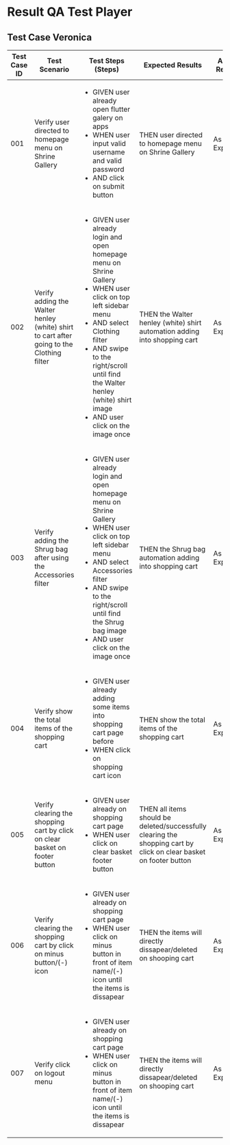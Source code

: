 # Result QA Test Player
## Test Case Veronica


| Test Case ID | Test Scenario | Test Steps (Steps) | Expected Results | Actual Results | Pass / Fail |
| --- | --- | --- | --- | --- | --- |
| 001 | Verify user directed to homepage menu on Shrine Gallery | <ul><li>GIVEN user already open flutter galery on apps</li><li>WHEN user input valid username and valid password <li> AND click on submit button</li> | THEN user directed to homepage menu on Shrine Gallery | As Expected | PASS |
| 002 | Verify adding the Walter henley (white) shirt to cart after going to the Clothing filter | <ul><li>GIVEN user already login and open homepage menu on Shrine Gallery</li><li>WHEN user click on top left sidebar menu <li>AND select Clothing filter <li>AND swipe to the right/scroll until find the Walter henley (white) shirt image <li>AND user click on the image once</li> | THEN the Walter henley (white) shirt automation adding into shopping cart | As Expected | PASS |
| 003 | Verify adding the Shrug bag after using the Accessories filter | <ul><li>GIVEN user already login and open homepage menu on Shrine Gallery</li><li>WHEN user click on top left sidebar menu <li>AND select Accessories filter <li>AND swipe to the right/scroll until find the Shrug bag image <li>AND user click on the image once</ul> | THEN the Shrug bag automation adding into shopping cart | As Expected | PASS |
| 004 | Verify show the total items of the shopping cart | <ul><li>GIVEN user already adding some items into shopping cart page before</li><li>WHEN click on shopping cart icon</li></ul> | THEN show the total items of the shopping cart| As Expected | PASS |
| 005 | Verify clearing the shopping cart by click on clear basket on footer button | <ul><li>GIVEN user already on shopping cart page</li><li>WHEN user click on clear basket footer button</li>| THEN all items should be deleted/successfully clearing the shopping cart by click on clear basket on footer button | As Expected | PASS |
| 006 | Verify clearing the shopping cart by click on minus button/(-) icon| <ul><li>GIVEN user already on shopping cart page</li><li>WHEN user click on minus button in front of item name/(-) icon until the items is dissapear</li>| THEN the items will directly dissapear/deleted on shooping cart | As Expected | PASS |
| 007 | Verify click on logout menu| <ul><li>GIVEN user already on shopping cart page</li><li>WHEN user click on minus button in front of item name/(-) icon until the items is dissapear</li>| THEN the items will directly dissapear/deleted on shooping cart | As Expected | PASS |